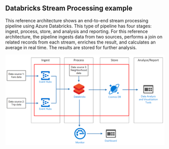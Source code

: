 ## Databricks Stream Processing example
This reference architecture shows an end-to-end stream processing pipeline using Azure Databricks. This type of pipeline has four stages: ingest, process, store, and analysis and reporting. For this reference architecture, the pipeline ingests data from two sources, performs a join on related records from each stream, enriches the result, and calculates an average in real time. The results are stored for further analysis.

![Example Architecture](../../_images/databricks-stream-processing.PNG)
